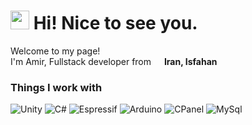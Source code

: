 <h1><img src="https://emojis.slackmojis.com/emojis/images/1531849430/4246/blob-sunglasses.gif?1531849430" width="30"/> Hi! Nice to see you.</h1>

<p>Welcome to my page! </br> I'm Amir, Fullstack developer from <img src="https://cdn-icons-png.flaticon.com/512/16022/16022222.png" width="13"/> <b>Iran, Isfahan</b></p>
<h3>Things I work with</h3>
<p>
    <img alt="Unity" src="https://img.shields.io/badge/-Engine-45b8d8?style=flat&logo=unity&label=Unity&color=white" />
    <img alt="C#" src="https://img.shields.io/badge/-Lang-45b8d8?style=flat&logo=sharp&logoColor=purple&label=C%23&color=purple" />
    <img alt="Espressif" src="https://img.shields.io/badge/-IDF-45b8d8?style=flat&logo=espressif&label=Espressif&color=red" />
    <img alt="Arduino" src="https://img.shields.io/badge/-IDE-45b8d8?style=flat&logo=arduino&logoColor=blue&label=arduino&color=blue" />
    <img alt="CPanel" src="https://img.shields.io/badge/-CP-45b8d8?style=flat&logo=cpanel&logoColor=%23FF6C2C&label=CPanel&color=%23FF6C2C" />
    <img alt="MySql" src="https://img.shields.io/badge/-DB-45b8d8?style=flat&logo=mysql&logoColor=blue&label=MySQL&color=blue" />
</p>
